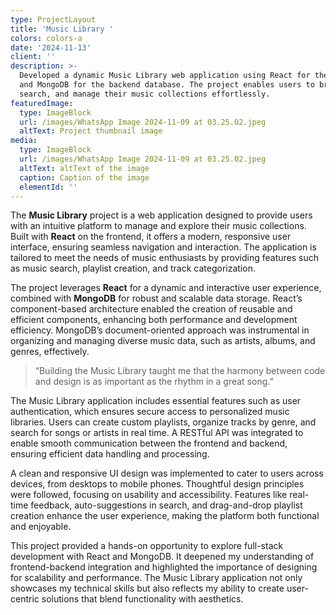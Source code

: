 ```yaml
---
type: ProjectLayout
title: 'Music Library '
colors: colors-a
date: '2024-11-13'
client: ''
description: >-
  Developed a dynamic Music Library web application using React for the frontend
  and MongoDB for the backend database. The project enables users to browse,
  search, and manage their music collections effortlessly. 
featuredImage:
  type: ImageBlock
  url: /images/WhatsApp Image 2024-11-09 at 03.25.02.jpeg
  altText: Project thumbnail image
media:
  type: ImageBlock
  url: /images/WhatsApp Image 2024-11-09 at 03.25.02.jpeg
  altText: altText of the image
  caption: Caption of the image
  elementId: ''
---
```

The **Music Library** project is a web application designed to provide users with an intuitive platform to manage and explore their music collections. Built with **React** on the frontend, it offers a modern, responsive user interface, ensuring seamless navigation and interaction. The application is tailored to meet the needs of music enthusiasts by providing features such as music search, playlist creation, and track categorization.

The project leverages **React** for a dynamic and interactive user experience, combined with **MongoDB** for robust and scalable data storage. React’s component-based architecture enabled the creation of reusable and efficient components, enhancing both performance and development efficiency. MongoDB’s document-oriented approach was instrumental in organizing and managing diverse music data, such as artists, albums, and genres, effectively.

> “Building the Music Library taught me that the harmony between code and design is as important as the rhythm in a great song.”

The Music Library application includes essential features such as user authentication, which ensures secure access to personalized music libraries. Users can create custom playlists, organize tracks by genre, and search for songs or artists in real time. A RESTful API was integrated to enable smooth communication between the frontend and backend, ensuring efficient data handling and processing.

A clean and responsive UI design was implemented to cater to users across devices, from desktops to mobile phones. Thoughtful design principles were followed, focusing on usability and accessibility. Features like real-time feedback, auto-suggestions in search, and drag-and-drop playlist creation enhance the user experience, making the platform both functional and enjoyable.

This project provided a hands-on opportunity to explore full-stack development with React and MongoDB. It deepened my understanding of frontend-backend integration and highlighted the importance of designing for scalability and performance. The Music Library application not only showcases my technical skills but also reflects my ability to create user-centric solutions that blend functionality with aesthetics.
